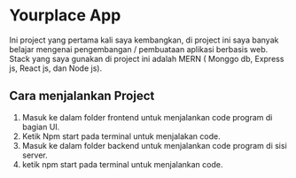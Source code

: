 # Yourplace App
Ini project yang pertama kali saya kembangkan, di project ini saya banyak belajar mengenai pengembangan / pembuataan aplikasi berbasis web. Stack yang saya gunakan di project ini adalah MERN ( Monggo db, Express js, React js, dan Node js).

## Cara menjalankan Project
1. Masuk ke dalam folder frontend untuk menjalankan code program di bagian UI.
2. Ketik Npm start pada terminal untuk menjalakan code.
3. Masuk ke dalam folder backend untuk menjalankan code program di sisi server.
4. ketik npm start pada terminal untuk menjalankan code.
